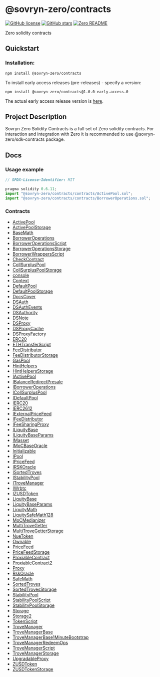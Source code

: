 # @sovryn-zero/contracts  

[![GitHub license](https://img.shields.io/github/license/DistributedCollective/zero)](/LICENSE)
[![GitHub stars](https://img.shields.io/github/stars/DistributedCollective/zero)](https://github.com/DistributedCollective/zero/stargazers)
[![Zero README](https://img.shields.io/badge/readme-gray?style=flat&logo=ZeroMQ&logoColor=green&link=/README.md)](/README.md)  

  Zero solidity contracts

## **Quickstart**

### Installation:

  ```shell 
  npm install @sovryn-zero/contracts
  ```

  To install early access releases (pre-releases) - specify a version:  
  ```
  npm install @sovryn-zero/contracts@1.0.0-early.access.0
  ```  

  The actual early access release version is [here](https://github.com/DistributedCollective/zero/blob/sdk-early-access/packages/contracts/package.json#L3).  

## **Project Description**  

  Sovryn Zero Solidity Contracts is a full set of Zero solidity contracts.
  For interaction and integration with Zero it is recommended to use @sovryn-zero/sdk-contracts package.  
   

## **Docs**  

### Usage example

```javascript
// SPDX-License-Identifier: MIT

pragma solidity 0.6.11;
import "@sovryn-zero/contracts/contracts/ActivePool.sol";
import "@sovryn-zero/contracts/contracts/BorrowerOperations.sol";
```  

[comment]: #solidoc (Start)
### Contracts

* [ActivePool](docs/ActivePool.md)
* [ActivePoolStorage](docs/ActivePoolStorage.md)
* [BaseMath](docs/BaseMath.md)
* [BorrowerOperations](docs/BorrowerOperations.md)
* [BorrowerOperationsScript](docs/BorrowerOperationsScript.md)
* [BorrowerOperationsStorage](docs/BorrowerOperationsStorage.md)
* [BorrowerWrappersScript](docs/BorrowerWrappersScript.md)
* [CheckContract](docs/CheckContract.md)
* [CollSurplusPool](docs/CollSurplusPool.md)
* [CollSurplusPoolStorage](docs/CollSurplusPoolStorage.md)
* [console](docs/console.md)
* [Context](docs/Context.md)
* [DefaultPool](docs/DefaultPool.md)
* [DefaultPoolStorage](docs/DefaultPoolStorage.md)
* [DocsCover](docs/DocsCover.md)
* [DSAuth](docs/DSAuth.md)
* [DSAuthEvents](docs/DSAuthEvents.md)
* [DSAuthority](docs/DSAuthority.md)
* [DSNote](docs/DSNote.md)
* [DSProxy](docs/DSProxy.md)
* [DSProxyCache](docs/DSProxyCache.md)
* [DSProxyFactory](docs/DSProxyFactory.md)
* [ERC20](docs/ERC20.md)
* [ETHTransferScript](docs/ETHTransferScript.md)
* [FeeDistributor](docs/FeeDistributor.md)
* [FeeDistributorStorage](docs/FeeDistributorStorage.md)
* [GasPool](docs/GasPool.md)
* [HintHelpers](docs/HintHelpers.md)
* [HintHelpersStorage](docs/HintHelpersStorage.md)
* [IActivePool](docs/IActivePool.md)
* [IBalanceRedirectPresale](docs/IBalanceRedirectPresale.md)
* [IBorrowerOperations](docs/IBorrowerOperations.md)
* [ICollSurplusPool](docs/ICollSurplusPool.md)
* [IDefaultPool](docs/IDefaultPool.md)
* [IERC20](docs/IERC20.md)
* [IERC2612](docs/IERC2612.md)
* [IExternalPriceFeed](docs/IExternalPriceFeed.md)
* [IFeeDistributor](docs/IFeeDistributor.md)
* [IFeeSharingProxy](docs/IFeeSharingProxy.md)
* [ILiquityBase](docs/ILiquityBase.md)
* [ILiquityBaseParams](docs/ILiquityBaseParams.md)
* [IMasset](docs/IMasset.md)
* [IMoCBaseOracle](docs/IMoCBaseOracle.md)
* [Initializable](docs/Initializable.md)
* [IPool](docs/IPool.md)
* [IPriceFeed](docs/IPriceFeed.md)
* [IRSKOracle](docs/IRSKOracle.md)
* [ISortedTroves](docs/ISortedTroves.md)
* [IStabilityPool](docs/IStabilityPool.md)
* [ITroveManager](docs/ITroveManager.md)
* [IWrbtc](docs/IWrbtc.md)
* [IZUSDToken](docs/IZUSDToken.md)
* [LiquityBase](docs/LiquityBase.md)
* [LiquityBaseParams](docs/LiquityBaseParams.md)
* [LiquityMath](docs/LiquityMath.md)
* [LiquitySafeMath128](docs/LiquitySafeMath128.md)
* [MoCMedianizer](docs/MoCMedianizer.md)
* [MultiTroveGetter](docs/MultiTroveGetter.md)
* [MultiTroveGetterStorage](docs/MultiTroveGetterStorage.md)
* [NueToken](docs/NueToken.md)
* [Ownable](docs/Ownable.md)
* [PriceFeed](docs/PriceFeed.md)
* [PriceFeedStorage](docs/PriceFeedStorage.md)
* [ProxiableContract](docs/ProxiableContract.md)
* [ProxiableContract2](docs/ProxiableContract2.md)
* [Proxy](docs/Proxy.md)
* [RskOracle](docs/RskOracle.md)
* [SafeMath](docs/SafeMath.md)
* [SortedTroves](docs/SortedTroves.md)
* [SortedTrovesStorage](docs/SortedTrovesStorage.md)
* [StabilityPool](docs/StabilityPool.md)
* [StabilityPoolScript](docs/StabilityPoolScript.md)
* [StabilityPoolStorage](docs/StabilityPoolStorage.md)
* [Storage](docs/Storage.md)
* [Storage2](docs/Storage2.md)
* [TokenScript](docs/TokenScript.md)
* [TroveManager](docs/TroveManager.md)
* [TroveManagerBase](docs/TroveManagerBase.md)
* [TroveManagerBase1MinuteBootstrap](docs/TroveManagerBase1MinuteBootstrap.md)
* [TroveManagerRedeemOps](docs/TroveManagerRedeemOps.md)
* [TroveManagerScript](docs/TroveManagerScript.md)
* [TroveManagerStorage](docs/TroveManagerStorage.md)
* [UpgradableProxy](docs/UpgradableProxy.md)
* [ZUSDToken](docs/ZUSDToken.md)
* [ZUSDTokenStorage](docs/ZUSDTokenStorage.md)

[comment]: #solidoc (End)
